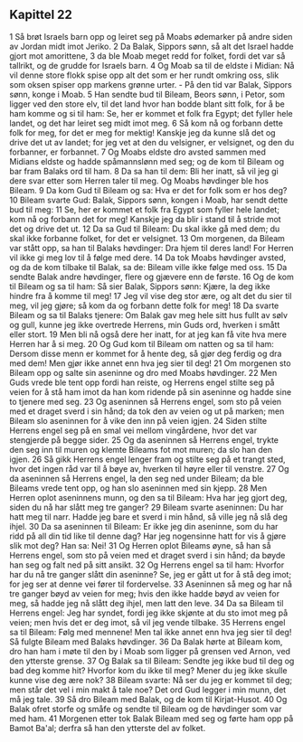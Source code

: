 ## Kapittel 22

1 Så brøt Israels barn opp og leiret seg på Moabs ødemarker på andre siden av Jordan midt imot Jeriko.
2 Da Balak, Sippors sønn, så alt det Israel hadde gjort mot amorittene,
3 da ble Moab meget redd for folket, fordi det var så tallrikt, og de grudde for Israels barn.
4 Og Moab sa til de eldste i Midian: Nå vil denne store flokk spise opp alt det som er her rundt omkring oss, slik som oksen spiser opp markens grønne urter. - På den tid var Balak, Sippors sønn, konge i Moab.
5 Han sendte bud til Bileam, Beors sønn, i Petor, som ligger ved den store elv, til det land hvor han bodde blant sitt folk, for å be ham komme og si til ham: Se, her er kommet et folk fra Egypt; det fyller hele landet, og det har leiret seg midt imot meg.
6 Så kom nå og forbann dette folk for meg, for det er meg for mektig! Kanskje jeg da kunne slå det og drive det ut av landet; for jeg vet at den du velsigner, er velsignet, og den du forbanner, er forbannet.
7 Og Moabs eldste dro avsted sammen med Midians eldste og hadde spåmannslønn med seg; og de kom til Bileam og bar fram Balaks ord til ham.
8 Da sa han til dem: Bli her inatt, så vil jeg gi dere svar etter som Herren taler til meg. Og Moabs høvdinger ble hos Bileam.
9 Da kom Gud til Bileam og sa: Hva er det for folk som er hos deg?
10 Bileam svarte Gud: Balak, Sippors sønn, kongen i Moab, har sendt dette bud til meg:
11 Se, her er kommet et folk fra Egypt som fyller hele landet; kom nå og forbann det for meg! Kanskje jeg da blir i stand til å stride mot det og drive det ut.
12 Da sa Gud til Bileam: Du skal ikke gå med dem; du skal ikke forbanne folket, for det er velsignet.
13 Om morgenen, da Bileam var stått opp, sa han til Balaks høvdinger: Dra hjem til deres land! For Herren vil ikke gi meg lov til å følge med dere.
14 Da tok Moabs høvdinger avsted, og da de kom tilbake til Balak, sa de: Bileam ville ikke følge med oss.
15 Da sendte Balak andre høvdinger, flere og gjævere enn de første.
16 Og de kom til Bileam og sa til ham: Så sier Balak, Sippors sønn: Kjære, la deg ikke hindre fra å komme til meg!
17 Jeg vil vise deg stor ære, og alt det du sier til meg, vil jeg gjøre; så kom da og forbann dette folk for meg!
18 Da svarte Bileam og sa til Balaks tjenere: Om Balak gav meg hele sitt hus fullt av sølv og gull, kunne jeg ikke overtrede Herrens, min Guds ord, hverken i smått eller stort.
19 Men bli nå også dere her inatt, for at jeg kan få vite hva mere Herren har å si meg.
20 Og Gud kom til Bileam om natten og sa til ham: Dersom disse menn er kommet for å hente deg, så gjør deg ferdig og dra med dem! Men gjør ikke annet enn hva jeg sier til deg!
21 Om morgenen sto Bileam opp og salte sin aseninne og dro med Moabs høvdinger.
22 Men Guds vrede ble tent opp fordi han reiste, og Herrens engel stilte seg på veien for å stå ham imot da han kom ridende på sin aseninne og hadde sine to tjenere med seg.
23 Og aseninnen så Herrens engel, som sto på veien med et draget sverd i sin hånd; da tok den av veien og ut på marken; men Bileam slo aseninnen for å vike den inn på veien igjen.
24 Siden stilte Herrens engel seg på en smal vei mellom vingårdene, hvor det var stengjerde på begge sider.
25 Og da aseninnen så Herrens engel, trykte den seg inn til muren og klemte Bileams fot mot muren; da slo han den igjen.
26 Så gikk Herrens engel lenger fram og stilte seg på et trangt sted, hvor det ingen råd var til å bøye av, hverken til høyre eller til venstre.
27 Og da aseninnen så Herrens engel, la den seg ned under Bileam; da ble Bileams vrede tent opp, og han slo aseninnen med sin kjepp.
28 Men Herren oplot aseninnens munn, og den sa til Bileam: Hva har jeg gjort deg, siden du nå har slått meg tre ganger?
29 Bileam svarte aseninnen: Du har hatt meg til narr. Hadde jeg bare et sverd i min hånd, så ville jeg nå slå deg ihjel.
30 Da sa aseninnen til Bileam: Er ikke jeg din aseninne, som du har ridd på all din tid like til denne dag? Har jeg nogensinne hatt for vis å gjøre slik mot deg? Han sa: Nei!
31 Og Herren oplot Bileams øyne, så han så Herrens engel, som sto på veien med et draget sverd i sin hånd; da bøyde han seg og falt ned på sitt ansikt.
32 Og Herrens engel sa til ham: Hvorfor har du nå tre ganger slått din aseninne? Se, jeg er gått ut for å stå deg imot; for jeg ser at denne vei fører til fordervelse.
33 Aseninnen så meg og har nå tre ganger bøyd av veien for meg; hvis den ikke hadde bøyd av veien for meg, så hadde jeg nå slått deg ihjel, men latt den leve.
34 Da sa Bileam til Herrens engel: Jeg har syndet, fordi jeg ikke skjønte at du sto imot meg på veien; men hvis det er deg imot, så vil jeg vende tilbake.
35 Herrens engel sa til Bileam: Følg med mennene! Men tal ikke annet enn hva jeg sier til deg! Så fulgte Bileam med Balaks høvdinger.
36 Da Balak hørte at Bileam kom, dro han ham i møte til den by i Moab som ligger på grensen ved Arnon, ved den ytterste grense.
37 Og Balak sa til Bileam: Sendte jeg ikke bud til deg og bad deg komme hit? Hvorfor kom du ikke til meg? Mener du jeg ikke skulle kunne vise deg ære nok?
38 Bileam svarte: Nå ser du jeg er kommet til deg; men står det vel i min makt å tale noe? Det ord Gud legger i min munn, det må jeg tale.
39 Så dro Bileam med Balak, og de kom til Kirjat-Husot.
40 Og Balak ofret storfe og småfe og sendte til Bileam og de høvdinger som var med ham.
41 Morgenen etter tok Balak Bileam med seg og førte ham opp på Bamot Ba'al; derfra så han den ytterste del av folket.
